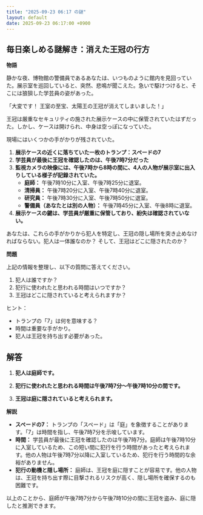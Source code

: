 ```yaml
---
title: "2025-09-23 06:17 の謎"
layout: default
date: 2025-09-23 06:17:00 +0900
---
```

## 毎日楽しめる謎解き：消えた王冠の行方

**物語**

静かな夜、博物館の警備員であるあなたは、いつものように館内を見回っていた。展示室を巡回していると、突然、悲鳴が聞こえた。急いで駆けつけると、そこには狼狽した学芸員の姿があった。

「大変です！ 王室の至宝、太陽王の王冠が消えてしまいました！」

王冠は厳重なセキュリティの施された展示ケースの中に保管されていたはずだった。しかし、ケースは開けられ、中身は空っぽになっていた。

現場にはいくつかの手がかりが残されていた。

1.  **展示ケースの近くに落ちていた一枚のトランプ：スペードの7**
2.  **学芸員が最後に王冠を確認したのは、午後7時7分だった**
3.  **監視カメラの映像には、午後7時から8時の間に、4人の人物が展示室に出入りしている様子が記録されていた。**
    *   **庭師：** 午後7時10分に入室、午後7時25分に退室。
    *   **清掃員：** 午後7時20分に入室、午後7時40分に退室。
    *   **研究員：** 午後7時30分に入室、午後7時50分に退室。
    *   **警備員（あなたとは別の人物）：** 午後7時45分に入室、午後8時に退室。
4.  **展示ケースの鍵は、学芸員が厳重に保管しており、紛失は確認されていない。**

あなたは、これらの手がかりから犯人を特定し、王冠の隠し場所を突き止めなければならない。犯人は一体誰なのか？ そして、王冠はどこに隠されたのか？

**問題**

上記の情報を整理し、以下の質問に答えてください。

1.  犯人は誰ですか？
2.  犯行に使われたと思われる時間はいつですか？
3.  王冠はどこに隠されていると考えられますか？

ヒント：
*   トランプの「7」は何を意味する？
*   時間は重要な手がかり。
*   犯人は王冠を持ち出す必要があった。

## 解答

1.  **犯人は庭師です。**

2.  **犯行に使われたと思われる時間は午後7時7分～午後7時10分の間です。**

3.  **王冠は庭に隠されていると考えられます。**

**解説**

*   **スペードの7：** トランプの「スペード」は「庭」を象徴することがあります。「7」は時間を指し、午後7時7分を示唆しています。
*   **時間：** 学芸員が最後に王冠を確認したのは午後7時7分。庭師は午後7時10分に入室しているため、この短い間に犯行を行う時間があったと考えられます。他の人物は午後7時7分以降に入室しているため、犯行を行う時間的な余裕がありません。
*   **犯行の動機と隠し場所：** 庭師は、王冠を庭に隠すことが容易です。他の人物は、王冠を持ち出す際に目撃されるリスクが高く、隠し場所を確保するのも困難です。

以上のことから、庭師が午後7時7分から午後7時10分の間に王冠を盗み、庭に隠したと推測できます。
